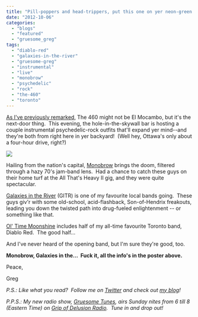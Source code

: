 ```yaml
---
title: "Pill-poppers and head-trippers, put this one on yer neon-green radar screen!"
date: "2012-10-06"
categories: 
  - "blogs"
  - "featured"
  - "gruesome_greg"
tags: 
  - "diablo-red"
  - "galaxies-in-the-river"
  - "gruesome-greg"
  - "instrumental"
  - "live"
  - "monobrow"
  - "psychedelic"
  - "rock"
  - "the-460"
  - "toronto"
---
```


[As I've previously remarked](http://www.hellbound.ca/2012/01/well-it-aint-the-el-mocambo-but-its-the-next-door-thing/), The 460 might not be El Mocambo, but it's the next-door thing.  This evening, the hole-in-the-skywall bar is hosting a couple instrumental psychedelic-rock outfits that'll expand yer mind--and they're both from right here in yer backyard!  (Well hey, Ottawa's only about a four-hour drive, right?)

![](https://fbcdn-sphotos-b-a.akamaihd.net/hphotos-ak-snc7/486609_10151951456690618_2025571206_n.jpg)

Hailing from the nation's capital, [Monobrow](http://www.facebook.com/monobrowmanband) brings the doom, filtered through a hazy 70's jam-band lens.  Had a chance to catch these guys on their home turf at the All That's Heavy II gig, and they were quite spectacular.

[Galaxies in the River](http://www.facebook.com/pages/Galaxies-in-the-River/154406324624880) (GITR) is one of my favourite local bands going.  These guys giv'r with some old-school, acid-flashback, Son-of-Hendrix freakouts, leading you down the twisted path into drug-fueled enlightenment -- or something like that.

[Ol' Time Moonshine](http://www.facebook.com/pages/Ol-Time-Moonshine/138584019513076) includes half of my all-time favourite Toronto band, Diablo Red.  The good half...

And I've never heard of the opening band, but I'm sure they're good, too.

**Monobrow, Galaxies in the...  Fuck it, all the info's in the poster above.**

Peace,

Greg

_P.S.: Like what you read?  Follow me on [Twitter](http://twitter.com/gruesomeviews) and check out [my blog](http://gruesomeviews.com/)!_

_P.P.S.: My new radio show, [Gruesome Tunes](http://gruesomeviews.com/category/music/gruesome-tunes/), airs Sunday nites from 6 till 8 (Eastern Time) on [Grip of Delusion Radio](http://www.steamingheathen.com/delusion/).  Tune in and drop out!_
